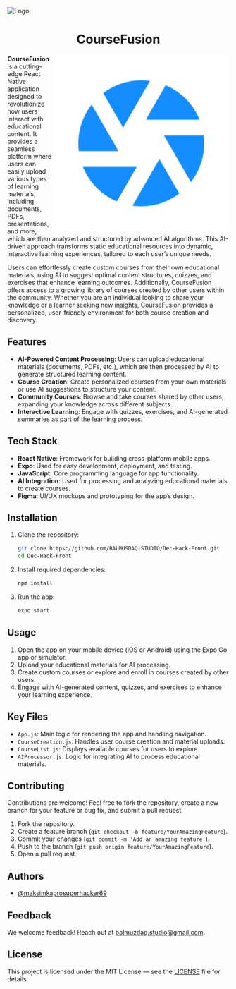 ![Logo](https://github.com/BALMUZDAQ-STUDIO/Balmuzdaq-logos/blob/main/balmuz_logo_mindhelpbot.png)

<h1 align="center">CourseFusion</h1>

<img src="https://github.com/BALMUZDAQ-STUDIO/Balmuzdaq-logos/blob/main/Group%2086.png" alt="App Preview" width="400" align="right"/>

**CourseFusion** is a cutting-edge React Native application designed to revolutionize how users interact with educational content. It provides a seamless platform where users can easily upload various types of learning materials, including documents, PDFs, presentations, and more, which are then analyzed and structured by advanced AI algorithms. This AI-driven approach transforms static educational resources into dynamic, interactive learning experiences, tailored to each user’s unique needs.

Users can effortlessly create custom courses from their own educational materials, using AI to suggest optimal content structures, quizzes, and exercises that enhance learning outcomes. Additionally, CourseFusion offers access to a growing library of courses created by other users within the community. Whether you are an individual looking to share your knowledge or a learner seeking new insights, CourseFusion provides a personalized, user-friendly environment for both course creation and discovery.

## Features

- **AI-Powered Content Processing**: Users can upload educational materials (documents, PDFs, etc.), which are then processed by AI to generate structured learning content.
- **Course Creation**: Create personalized courses from your own materials or use AI suggestions to structure your content.
- **Community Courses**: Browse and take courses shared by other users, expanding your knowledge across different subjects.
- **Interactive Learning**: Engage with quizzes, exercises, and AI-generated summaries as part of the learning process.

## Tech Stack


- **React Native**: Framework for building cross-platform mobile apps.
- **Expo**: Used for easy development, deployment, and testing.
- **JavaScript**: Core programming language for app functionality.
- **AI Integration**: Used for processing and analyzing educational materials to create courses.
- **Figma**: UI/UX mockups and prototyping for the app’s design.

## Installation

1. Clone the repository:

    ```bash
    git clone https://github.com/BALMUSDAQ-STUDIO/Dec-Hack-Front.git
    cd Dec-Hack-Front
    ```

2. Install required dependencies:

    ```bash
    npm install
    ```

3. Run the app:

    ```bash
    expo start
    ```

## Usage

1. Open the app on your mobile device (iOS or Android) using the Expo Go app or simulator.
2. Upload your educational materials for AI processing.
3. Create custom courses or explore and enroll in courses created by other users.
4. Engage with AI-generated content, quizzes, and exercises to enhance your learning experience.

## Key Files

- `App.js`: Main logic for rendering the app and handling navigation.
- `CourseCreation.js`: Handles user course creation and material uploads.
- `CourseList.js`: Displays available courses for users to explore.
- `AIProcessor.js`: Logic for integrating AI to process educational materials.

## Contributing

Contributions are welcome! Feel free to fork the repository, create a new branch for your feature or bug fix, and submit a pull request.

1. Fork the repository.
2. Create a feature branch (`git checkout -b feature/YourAmazingFeature`).
3. Commit your changes (`git commit -m 'Add an amazing feature'`).
4. Push to the branch (`git push origin feature/YourAmazingFeature`).
5. Open a pull request.

## Authors

- [@maksimkaprosuperhacker69](https://www.github.com/maksimkaprosuperhacker69)
  

## Feedback

We welcome feedback! Reach out at balmuzdaq.studio@gmail.com.

## License

This project is licensed under the MIT License — see the [LICENSE](LICENSE) file for details.
